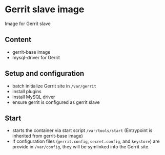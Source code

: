 # Gerrit slave image

Image for Gerrit slave

## Content

* gerrit-base image
* mysql-driver for Gerrit

## Setup and configuration

* batch initialize Gerrit site in `/var/gerrit`
* install plugins
* install MySQL driver
* ensure gerrit is configured as gerrit slave

## Start

* starts the container via start script `/var/tools/start`
(Entrypoint is inherited from gerrit-base image)
* If configuration files (`gerrit.config`, `secret.config`, and `keystore`) are
provide in `/var/config`, they will be symlinked into the Gerrit site.

